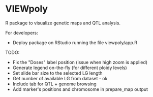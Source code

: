 # VIEWpoly

R package to visualize genetic maps and QTL analysis.

For developers:

* Deploy package on RStudio running the file viewpoly/app.R

TODO:

* Fix the "Doses" label position (issue when high zoom is applied)
* Generate legend on-the-fly (for different ploidy levels)
* Set slide bar size to the selected LG length
* Get number of available LG from dataset - ok
* Include tab for QTL + genome browsing
* Add marker's positions and chromosome in prepare_map output